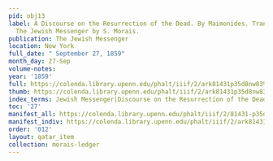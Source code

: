 ```yaml
---
pid: obj13
label: A Discourse on the Resurrection of the Dead. By Maimonides. Translated for
  The Jewish Messenger by S. Morais.
publication: The Jewish Messenger
location: New York
full_date: " September 27, 1859"
month_day: 27-Sep
volume-notes:
year: '1859'
full: https://colenda.library.upenn.edu/phalt/iiif/2/ark81431p35d8nw83%2FSHA256E-s8086156--8e4c4b489b73ce78994965f216ca59ce1aff82e3c698d011f77caadf096a9fb7.jpeg/full/3500,/0/default.jpg
thumb: https://colenda.library.upenn.edu/phalt/iiif/2/ark81431p35d8nw83%2FSHA256E-s8086156--8e4c4b489b73ce78994965f216ca59ce1aff82e3c698d011f77caadf096a9fb7.jpeg/full/!200,200/0/default.jpg
index_terms: Jewish Messenger|Discourse on the Resurrection of the Dead
toc: '27'
manifest_all: https://colenda.library.upenn.edu/phalt/iiif/2/81431-p35d8nw83/manifest
manifest_indiv: https://colenda.library.upenn.edu/phalt/iiif/2/ark81431p35d8nw83%2FSHA256E-s8086156--8e4c4b489b73ce78994965f216ca59ce1aff82e3c698d011f77caadf096a9fb7.jpeg
order: '012'
layout: qatar_item
collection: morais-ledger
---
```

